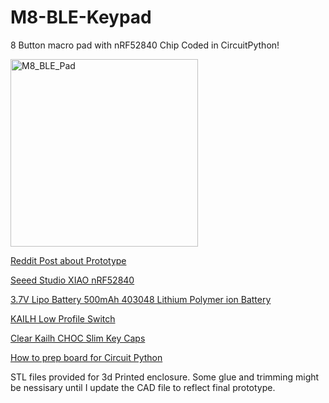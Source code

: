 # M8-BLE-Keypad
8 Button macro pad with nRF52840 Chip Coded in CircuitPython!

<img width="300" alt="M8_BLE_Pad" src="https://user-images.githubusercontent.com/53790933/201997399-bcfec85b-49a0-4cc0-84c0-b0c35a341d81.jpg">


[Reddit Post about Prototype](https://www.reddit.com/r/synthesizers/comments/yvisvd/m8_headless_teensy_case_and_bluetooth_control_pad/?utm_source=share&utm_medium=web2x&context=3)

[Seeed Studio XIAO nRF52840](https://www.amazon.com/dp/B09T9VVQG7?ref=ppx_yo2ov_dt_b_product_details&th=1)

[3.7V Lipo Battery 500mAh 403048 Lithium Polymer ion Battery](https://www.amazon.com/dp/B095W6742D?psc=1&ref=ppx_yo2ov_dt_b_product_details)

[KAILH Low Profile Switch](https://www.amazon.com/dp/B0B3MMMWPN?ref=ppx_yo2ov_dt_b_product_details&th=1)

[Clear Kailh CHOC Slim Key Caps](https://www.adafruit.com/product/5110)

[How to prep board for Circuit Python](https://wiki.seeedstudio.com/XIAO-BLE_CircutPython/)

STL files provided for 3d Printed enclosure. Some glue and trimming might be nessisary until I update the CAD file to reflect final prototype.
